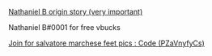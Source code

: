 [Nathaniel B origin story (very important)](https://www.youtube.com/shorts/2akllzWn0I4)

Nathaniel B#0001 for free vbucks

[Join for salvatore marchese feet pics : Code (PZaVnyfyCs)](https://discord.gg/PZaVnyfyCs)
